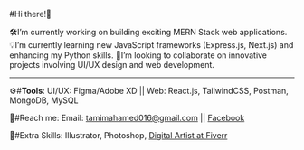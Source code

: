 #Hi there!👋

🛠️I’m currently working on building exciting MERN Stack web applications.
💡I’m currently learning new JavaScript frameworks (Express.js, Next.js) and enhancing my Python skills.
🔭I’m looking to collaborate on innovative projects involving UI/UX design and web development.

----------
⚙️#__Tools__:
  UI/UX: Figma/Adobe XD ||
  Web: React.js, TailwindCSS, Postman, MongoDB, MySQL


🤝#Reach me: 
Email: tamimahamed016@gmail.com ||
[Facebook](https://www.facebook.com/tamim.ssgt/)


📌#Extra Skills:
Illustrator, Photoshop, 
[Digital Artist at Fiverr](https://www.fiverr.com/tamimahamed365)


